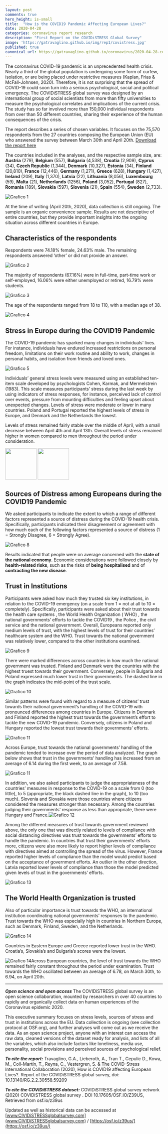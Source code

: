 ```yaml
---
layout: post
comments: true
hero_height: is-small
title:  "How is the COVID19 Pandemic Affecting European Lives?"
date: 2020-04-28
categories: coronavirus report research
description: "First Report on the COVIDiSTRESS Global Survey"
image: 'https://gatravaglino.github.io/img/rep1/covistress.jpg'
published: true
canonical_url: https://gatravaglino.github.io/coronavirus/2020-04-28-coronavirus-in-europe.markdown.html
---
```

The coronavirus COVID-19 pandemic is an unprecedented health crisis. Nearly a third of the global population is undergoing some form of curfew, isolation, or are being placed under restrictive measures (Kaplan, Frias & McFall-Johnsen, 2020). Therefore, it is not surprising that the spread of COVID-19 could soon turn into a serious psychological, social and political emergency. The COVIDiSTRESS global survey was designed by an international group of social scientists from more than fifty universities to measure the psychological correlates and implications of the current crisis. The study has so far involved more than 150,000 individual respondents from over than 50 different countries, sharing their experience of the human consequences of the crisis. 

The report describes a series of chosen variables. It focuses on the 75,570 respondents from the 27 countries composing the European Union (EU) who answered the survey between March 30th and April 20th. [Download the report here](https://osf.io/v6wgx/)

The countries included in the analyses, and the respective sample size, are: **Austria** (279), **Belgium** (557), **Bulgaria** (4,538), **Croatia** (2,909), **Cyprus** (34), **Czech Republic** (1,344), **Denmark** (10,327), **Estonia** (34), **Finland** (20,810), **France** (12,446), **Germany** (1,271), **Greece** (628), **Hungary** (1,427), **Ireland** (209), **Italy** (1,370), **Latvia** (22), **Lithuania** (8,056), **Luxembourg** (59), **Malta** (21), **Netherlands** (1256), **Poland** (3,052), **Portugal** (827), **Romania** (189), **Slovakia** (597), **Slovenia** (21), **Spain** (554), **Sweden** (2,733).

![Grafico 1](/img/rep1/eumap.jpg)

At the time of writing (April 20th, 2020), data collection is still ongoing. The sample is an organic convenience sample. Results are not descriptive of entire countries, but they provide important insights into the ongoing situation across different countries in Europe.

## Characteristics of the respondents

Respondents were 74.18% female, 24.63% male. The remaining respondents answered ‘other’ or did not provide an answer.

![Grafico 2](/img/rep1/gender.png)

The majority of respondents (67.16%) were in full-time, part-time work or self-employed, 16.06% were either unemployed or retired, 16.79% were students.

![Grafico 3](/img/rep1/employment.png)

The age of the respondents ranged from 18 to 110, with a median age of 38. 

![Grafico 4](/img/rep1/age.png)

## Stress in Europe during the COVID19 Pandemic

The COVID-19 pandemic has sparked many changes in individuals’ lives. For instance, individuals have endured increased restrictions on personal freedom, limitations on their work routine and ability to work, changes in personal habits, and isolation from friends and loved ones.

![Grafico 5](/img/rep1/stress.png) 

Individuals’ general stress levels were measured using an established ten-item scale developed by
psychologists Cohen, Karmak, and Mermelstrein (1983). This scale measures participants’ stress during the last week by using indicators of  stress responses, for instance, perceived lack of control over events, pressure from mounting difficulties and feeling upset about unexpected changes. Levels of stress were moderate or lower in many countries. Poland and Portugal reported the highest levels of stress in Europe, and Denmark and the Netherlands the lowest.

Levels of stress remained fairly stable over the middle of April, with a small decrease between April 4th and April 13th. Overall levels of stress remained higher in women compared to men throughout the period under consideration.

<p float="left">
  <img src="/img/rep1/changestressm.png" width="100" />
  <img src="/img/rep1/changestressf.png" width="100" /> 
</p>

## Sources of Distress among Europeans during the COVID19 Pandemic

We asked participants to indicate the extent to which a range of different factors represented a source of distress during the COVID-19 health crisis. Specifically, participants indicated their disagreement or agreement with how much each of the following factors
represented a source of distress (1 = Strongly Disagree, 6 = Strongly Agree). 

![Grafico 8](/img/rep1/sources.png)

Results indicated that people were on average concerned with the **state of the national economy**. Economic considerations were followed closely by **health-related risks**, such as the risks of **being hospitalised** and of **contracting the new disease**.

## Trust in Institutions

Participants were asked how much they trusted six key institutions, in relation to the COVID-19 emergency (on a scale from 1 = not at all to 10 = completely). Specifically, participants were asked about their trust towards the health care systems , the World Health  Organization ( WHO) , the national governments’ efforts to tackle the COVID19 , the Police , the civil service and the national government. Overall, Europeans reported only medium levels of trust, with the highest levels of trust for their countries’ healthcare system and the WHO. Trust towards the national government was relatively lower, compared to the other institutions examined.

![Grafico 9](/img/rep1/trustgeneral.png)

There were marked differences across countries in how much the national government was trusted. Finland and Denmark were the countries with the highest truest towards their government. Conversely, people in Bulgaria and Poland expressed much lower trust in their
governments. The dashed line in the graph indicates the mid-point of the trust scale.

![Grafico 10](/img/rep1/trustgov.png)

Similar patterns were found with regard to a measure of citizens’ trust towards their national government’s handling of the COVID-19 with
pronounced differences among countries in Europe. Citizens in Denmark and Finland reported the highest trust towards the government’s effort to tackle the new COVID-19 pandemic. Conversely, citizens in Poland and Hungary reported the lowest trust towards their governments’ efforts.

![Grafico 11](/img/rep1/trusteff.png)

Across Europe, trust towards the national governments’ handling of the pandemic tended to increase over the period of data analyzed. The graph below shows that trust in the governments’ handling has increased from an average of 6.14 during the first week, to an average of 7.58. 

![Grafico 11](/img/rep1/shifttrust.png)

In addition, we also asked participants to judge the appropriateness of the countries’ measures in response to the COVID-19 on a scale
from 0 (too little), to 5 (appropriate, the black dashed line in the graph), to 10 (too much). Slovenia and Slovakia were those countries where citizens considered the measures stronger than necessary. Among the countries judging their governments’ response as less than appropriate, there were Hungary and France.![Grafico 12](/img/rep1/appropriate.png)

Among the different measures of trust towards government reviewed above, the only one that was directly related to levels of compliance with social distancing directives was trust towards the governments’ efforts to handle the pandemic. In countries that trust their governments’ efforts more, citizens were also more likely to report higher levels of compliance with directives aimed at controlling the spread of the virus. However, France reported higher levels of compliance than the model would predict based on the acceptance of  government efforts. An outlier in the other direction, Latvia reported lower levels of compliance than those the model predicted given levels of trust in the governments’ efforts.

![Grafico 13](/img/rep1/relation.png)

## The World Health Organization is trusted

Also of particular importance is trust towards the WHO, an international institution coordinating national governments’ responses to the
pandemic. Trust towards the WHO was especially high in countries in Northern Europe, such as Denmark, Finland, Sweden, and the Netherlands.

![Grafico 14](/img/rep1/who.png)

Countries in Eastern Europe and Greece reported lower trust in the WHO. Croatia’s, Slovakia’s and Bulgaria’s scores were the lowest.

![Grafico 14](/img/rep1/shiftwho.png)Across European countries, the level of trust towards the WHO remained fairly constant throughout the period under examination. Trust towards the WHO oscillated between an average of 6.78, on March 30th, to 6.94, on April 20th.


***
***Open science and open access***
The COVIDiSTRESS global survey is an open science collaboration, mounted by researchers in over 40 countries to rapidly and organically collect data on human experiences of the Coronavirus epidemic 2020.

This executive summary focuses on stress levels, sources of stress and trust in institutions across the EU. Data collection is ongoing (see collection protocol at OSF.org), and further analyses will come out as we receive the data. As an open science project, anyone with an interest can access the raw data, cleaned versions of the dataset ready for analysis, and lists of all the variables, which also include factors like loneliness, media use, personality, social provisions and perceived sources of psychological relief.

***To cite the report:***
Travaglino, G.A., Lieberoth, A., Tran T., Cepulic D., Kowa, M., Coll-Martín, T., Reyna, C., Vestergren, S. & The COVID-Stress International Collaboration (2020), How is COVID19 affecting European Lives?. Report of the COVIDiSTRESS global survey, doi: 10.13140/RG.2.2.30558.59209 

***To cite the COVIDiSTRESS dataset:***
COVIDiSTRESS global survey network (2020) COVIDiSTRESS global survey . DOI 10.17605/OSF.IO/Z39US, Retrieved from osf.io/z39us


Updated as well as historical data can be accessed at [www.CIVIDiSTRESSglobalsurvey.com](www.CIVIDiSTRESSglobalsurvey.com) / [https://osf.io/z39us/](https://osf.io/z39us/)
